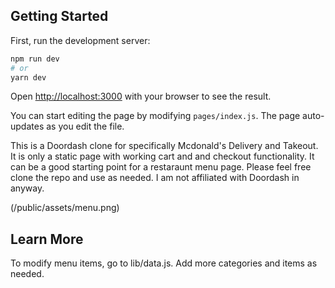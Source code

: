 ## Getting Started

First, run the development server:

```bash
npm run dev
# or
yarn dev
```

Open [http://localhost:3000](http://localhost:3000) with your browser to see the result.

You can start editing the page by modifying `pages/index.js`. The page auto-updates as you edit the file.

This is a Doordash clone for specifically Mcdonald's Delivery and Takeout. It is only a static page with working cart and and checkout functionality. It can be a good starting point for a restaraunt menu page. Please feel free clone the repo and use as needed. I am not affiliated with Doordash in anyway.

(/public/assets/menu.png)

## Learn More

To modify menu items, go to lib/data.js. Add more categories and items as needed.
